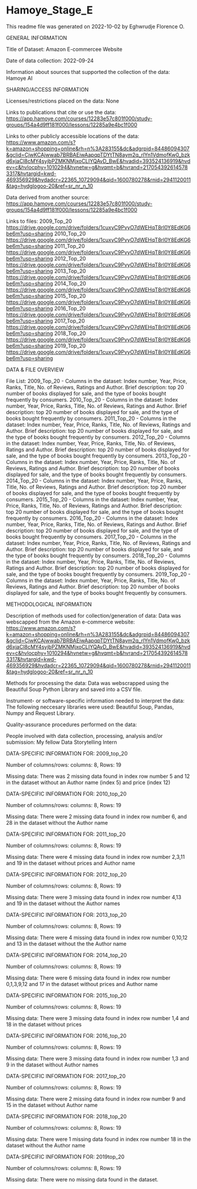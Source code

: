 # Hamoye_Stage_E

This readme file was generated on 2022-10-02 by Eghwrudje Florence O.

GENERAL INFORMATION

Title of Dataset: Amazon E-commercee Website

Date of data collection: 2022-09-24

Information about sources that supported the collection of the data: Hamoye AI


SHARING/ACCESS INFORMATION

Licenses/restrictions placed on the data: None

Links to publications that cite or use the data: https://app.hamoye.com/courses/12283e57c801f000/study-groups/154a4d9ff181f000/lessons/12285a9e4bc1f000

Links to other publicly accessible locations of the data: https://www.amazon.com/s?k=amazon+shopping+online&rh=n%3A283155&dc&adgrpid=84486094307&gclid=CjwKCAjwwab7BRBAEiwAapqpTDYtTN8aym2q_rlYn1VdmofKw0_bzkd6xjaCl8cMY4syjbPZMKNMjxoCLIYQAvD_BwE&hvadid=393524136919&hvdev=c&hvlocphy=1010294&hvnetw=g&hvqmt=b&hvrand=2170543926145783317&hvtargid=kwd-469356929&hydadcr=22365_10729094&qid=1600780278&rnid=2941120011&tag=hydglogoo-20&ref=sr_nr_n_10

Data derived from another source: https://app.hamoye.com/courses/12283e57c801f000/study-groups/154a4d9ff181f000/lessons/12285a9e4bc1f000

Links to files: 2009_Top_20 https://drive.google.com/drive/folders/1cuxyC9PvyO7dWEHqT8rl0Y8EdKG6be6m?usp=sharing
		2010_Top_20 https://drive.google.com/drive/folders/1cuxyC9PvyO7dWEHqT8rl0Y8EdKG6be6m?usp=sharing
		2011_Top_20 https://drive.google.com/drive/folders/1cuxyC9PvyO7dWEHqT8rl0Y8EdKG6be6m?usp=sharing
		2012_Top_20 https://drive.google.com/drive/folders/1cuxyC9PvyO7dWEHqT8rl0Y8EdKG6be6m?usp=sharing
		2013_Top_20 https://drive.google.com/drive/folders/1cuxyC9PvyO7dWEHqT8rl0Y8EdKG6be6m?usp=sharing
		2014_Top_20 https://drive.google.com/drive/folders/1cuxyC9PvyO7dWEHqT8rl0Y8EdKG6be6m?usp=sharing
		2015_Top_20 https://drive.google.com/drive/folders/1cuxyC9PvyO7dWEHqT8rl0Y8EdKG6be6m?usp=sharing
		2016_Top_20 https://drive.google.com/drive/folders/1cuxyC9PvyO7dWEHqT8rl0Y8EdKG6be6m?usp=sharing
		2017_Top_20 https://drive.google.com/drive/folders/1cuxyC9PvyO7dWEHqT8rl0Y8EdKG6be6m?usp=sharing
		2018_Top_20 https://drive.google.com/drive/folders/1cuxyC9PvyO7dWEHqT8rl0Y8EdKG6be6m?usp=sharing
		2019_Top_20 https://drive.google.com/drive/folders/1cuxyC9PvyO7dWEHqT8rl0Y8EdKG6be6m?usp=sharing

DATA & FILE OVERVIEW

File List: 2009_Top_20 - Columns in the dataset: Index number, Year, Price, Ranks, Title, No. of Reviews, Ratings and Author.  Brief description: top 20 number of books displayed for sale, and the type of books bought frequently by consumers. 
	   2010_Top_20 - Columns in the dataset: Index number, Year, Price, Ranks, Title, No. of Reviews, Ratings and Author.  Brief description: top 20 number of books displayed for sale, and the type of books bought frequently by consumers. 
 	   2011_Top_20 - Columns in the dataset: Index number, Year, Price, Ranks, Title, No. of Reviews, Ratings and Author.  Brief description: top 20 number of books displayed for sale, and the type of books bought frequently by consumers. 
           2012_Top_20 - Columns in the dataset: Index number, Year, Price, Ranks, Title, No. of Reviews, Ratings and Author.  Brief description: top 20 number of books displayed for sale, and the type of books bought frequently by consumers. 
           2013_Top_20 - Columns in the dataset: Index number, Year, Price, Ranks, Title, No. of Reviews, Ratings and Author.  Brief description: top 20 number of books displayed for sale, and the type of books bought frequently by consumers. 
           2014_Top_20 - Columns in the dataset: Index number, Year, Price, Ranks, Title, No. of Reviews, Ratings and Author.  Brief description: top 20 number of books displayed for sale, and the type of books bought frequently by consumers. 
	   2015_Top_20 - Columns in the dataset: Index number, Year, Price, Ranks, Title, No. of Reviews, Ratings and Author.  Brief description: top 20 number of books displayed for sale, and the type of books bought frequently by consumers. 
	   2016_Top_20 - Columns in the dataset: Index number, Year, Price, Ranks, Title, No. of Reviews, Ratings and Author.  Brief description: top 20 number of books displayed for sale, and the type of books bought frequently by consumers. 
           2017_Top_20 - Columns in the dataset: Index number, Year, Price, Ranks, Title, No. of Reviews, Ratings and Author.  Brief description: top 20 number of books displayed for sale, and the type of books bought frequently by consumers. 
           2018_Top_20 - Columns in the dataset: Index number, Year, Price, Ranks, Title, No. of Reviews, Ratings and Author.  Brief description: top 20 number of books displayed for sale, and the type of books bought frequently by consumers. 
	   2019_Top_20 - Columns in the dataset: Index number, Year, Price, Ranks, Title, No. of Reviews, Ratings and Author.  Brief description: top 20 number of books displayed for sale, and the type of books bought frequently by consumers. 



METHODOLOGICAL INFORMATION

Description of methods used for collection/generation of data: Data was webscapped from the Amazon e-commerce website: https://www.amazon.com/s?k=amazon+shopping+online&rh=n%3A283155&dc&adgrpid=84486094307&gclid=CjwKCAjwwab7BRBAEiwAapqpTDYtTN8aym2q_rlYn1VdmofKw0_bzkd6xjaCl8cMY4syjbPZMKNMjxoCLIYQAvD_BwE&hvadid=393524136919&hvdev=c&hvlocphy=1010294&hvnetw=g&hvqmt=b&hvrand=2170543926145783317&hvtargid=kwd-469356929&hydadcr=22365_10729094&qid=1600780278&rnid=2941120011&tag=hydglogoo-20&ref=sr_nr_n_10

Methods for processing the data: Data was webscrapped using the Beautiful Soup Python Library and saved into a CSV file. 

Instrument- or software-specific information needed to interpret the data: The following neccesary libraries were used: Beautiful Soup, Pandas, Numpy and Request Library.

Quality-assurance procedures performed on the data: 

People involved with data collection, processing, analysis and/or submission: My fellow Data Storytelling Intern


DATA-SPECIFIC INFORMATION FOR: 2009_top_20

Number of columns/rows: columns: 8, Rows: 19 

Missing data: There was 2 missing data found in index row number 5 and 12 in the dataset without an Author name (index 5) and price (index 12)


DATA-SPECIFIC INFORMATION FOR: 2010_top_20

Number of columns/rows: columns: 8, Rows: 19 

Missing data: There were 2 missing data found in index row number 6, and 28 in the dataset without the Author name


DATA-SPECIFIC INFORMATION FOR: 2011_top_20

Number of columns/rows: columns: 8, Rows: 19 

Missing data: There were 4 missing data found in index row number 2,3,11 and 19 in the dataset without prices and Author name


DATA-SPECIFIC INFORMATION FOR: 2012_top_20

Number of columns/rows: columns: 8, Rows: 19 

Missing data: There were 3 missing data found in index row number 4,13 and 19 in the dataset without the Author names


DATA-SPECIFIC INFORMATION FOR: 2013_top_20

Number of columns/rows: columns: 8, Rows: 19 

Missing data: There were 4 missing data found in index row number 0,10,12 and 13 in the dataset without the the Author name


DATA-SPECIFIC INFORMATION FOR: 2014_top_20

Number of columns/rows: columns: 8, Rows: 19 

Missing data: There were 6 missing data found in index row number 0,1,3,9,12 and 17 in the dataset without prices and Author name


DATA-SPECIFIC INFORMATION FOR: 2015_top_20

Number of columns/rows: columns: 8, Rows: 19 

Missing data: There were 3 missing data found in index row number 1,4 and 18 in the dataset without prices 


DATA-SPECIFIC INFORMATION FOR: 2016_top_20

Number of columns/rows: columns: 8, Rows: 19 

Missing data: There were 3 missing data found in index row number 1,3 and 9 in the dataset without Author names


DATA-SPECIFIC INFORMATION FOR: 2017_top_20

Number of columns/rows: columns: 8, Rows: 19 

Missing data: There were 2 missing data found in index row number 9 and 15 in the dataset without Author name


DATA-SPECIFIC INFORMATION FOR: 2018_top_20

Number of columns/rows: columns: 8, Rows: 19 

Missing data: There were 1 missing data found in index row number 18 in the dataset without the Author name


DATA-SPECIFIC INFORMATION FOR: 2019top_20

Number of columns/rows: columns: 8, Rows: 19 

Missing data: There were no missing data found in the dataset.
